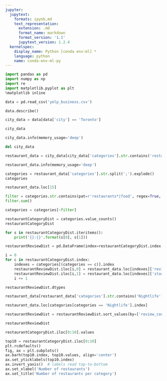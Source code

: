 ```yaml
---
jupyter:
  jupytext:
    formats: ipynb,md
    text_representation:
      extension: .md
      format_name: markdown
      format_version: '1.1'
      jupytext_version: 1.2.4
  kernelspec:
    display_name: Python [conda env:ml] *
    language: python
    name: conda-env-ml-py
---
```


```python
import pandas as pd
import numpy as np
import re
import matplotlib.pyplot as plt
%matplotlib inline

data = pd.read_csv('yelp_business.csv')
```

```python
data.describe()
```

```python
city_data = data[data['city'] == 'Toronto']
```

```python
city_data
```

```python
city_data.info(memory_usage='deep')
```

```python
del city_data
```

```python
restaurant_data = city_data[city_data['categories'].str.contains('restaurant', case=False)]
```

```python
restaurant_data.info(memory_usage='deep')
```

```python
categories = restaurant_data['categories'].str.split(';').explode()
categories
```

```python
restaurant_data.loc[15]
```

```python
filter = categories.str.contains(pat=r'restaurants*|food', regex=True, case=False)
filter.sum()
```

```python
categories = categories[~filter]
```

```python
restaurantCategoryDist = categories.value_counts()
restaurantCategoryDist
```

```python
for s in restaurantCategoryDist.iteritems():
    print('{}:{}'.format(s[0], s[1]))
```

```python
restaurantReviewDist = pd.DataFrame(index=restaurantCategoryDist.index, columns=['review_count', 'avg_stars'])
```

```python
i = 0
for c in restaurantCategoryDist.index:
    indexes = categories[(categories == c)].index
    restaurantReviewDist.iloc[i,0] = restaurant_data.loc[indexes]['review_count'].sum()
    restaurantReviewDist.iloc[i,1] = restaurant_data.loc[indexes]['stars'].mean()
    i += 1
```

```python
restaurantReviewDist.dtypes
```

```python
restaurant_data[restaurant_data['categories'].str.contains('Nightlife')]['review_count'].sum()
```

```python
restaurant_data.loc[categories[categories == 'Nightlife'].index]

```

```python
restaurantReviewDist = restaurantReviewDist.sort_values(by=['review_count'], ascending=False)
```

```python
restaurantReviewDist
```

```python
restaurantCategoryDist.iloc[0:10].values
```

```python
top10 = restaurantCategoryDist.iloc[0:10]
plt.rcdefaults()
fig, ax = plt.subplots()
ax.barh(top10.index, top10.values, align='center')
ax.set_yticklabels(top10.index)
ax.invert_yaxis()  # labels read top-to-bottom
ax.set_xlabel('Number of restaurants')
ax.set_title('Number of restaurants per category')
```

```python

```
